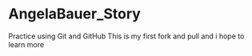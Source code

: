 # AngelaBauer_Story
Practice using Git and GitHub
This is my first fork and pull and i hope to learn more
